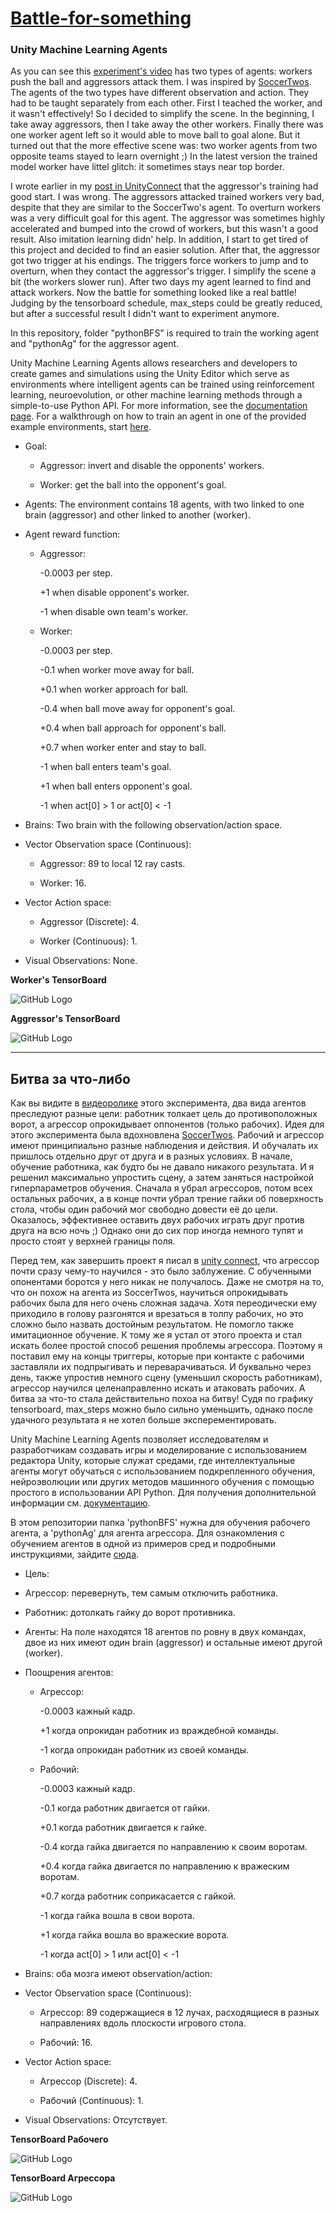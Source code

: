 # [Battle-for-something](https://www.youtube.com/watch?v=9Kk-oHBFylg)
### Unity Machine Learning Agents



As you can see this [experiment's video](https://www.youtube.com/watch?v=9Kk-oHBFylg) has two types of agents: workers push the ball and aggressors attack them. I was inspired by [SoccerTwos](https://github.com/Unity-Technologies/ml-agents/blob/master/docs/Learning-Environment-Examples.md#soccer-twos). The agents of the two types have different observation and action. They had to be taught separately from each other. First I teached the worker, and it wasn't effectively! So I decided to simplify the scene. In the beginning, I take away aggressors, then I take away the other workers. Finally there was one worker agent left so it would able to move ball to goal alone. But it turned out that the more effective scene was: two worker agents from two opposite teams stayed to learn overnight ;) In the latest version the trained model worker have littel glitch: it sometimes stays near top border.
 
I wrote earlier in my [post in UnityConnect](https://connect.unity.com/p/battle-for-something) that the aggressor's training had good start. I was wrong. The aggressors attacked trained workers very bad, despite that they are similar to the SoccerTwo's agent. To overturn workers was a very difficult goal for this agent. The aggressor was sometimes highly accelerated and bumped into the crowd of workers, but this wasn't a good result. Also imitation learning didn' help. In addition, I start to get tired of this project and decided to find an easier solution. After that, the aggressor got two trigger at his endings. The triggers force workers to jump and to overturn, when they contact the aggressor's trigger. I simplify the scene a bit (the workers slower run). After two days my agent learned to find and attack workers. Now the battle for something looked like a real battle! Judging by the tensorboard schedule, max_steps could be greatly reduced, but after a successful result I didn't want to experiment anymore.

In this repository, folder "pythonBFS" is required to train the working agent and "pythonAg" for the aggressor agent.

Unity Machine Learning Agents allows researchers and developers to create games and simulations using the Unity Editor which serve as environments where intelligent agents can be trained using reinforcement learning, neuroevolution, or other machine learning methods through a simple-to-use Python API. For more information, see the [documentation page](https://github.com/c-barron/ml-agents/tree/master/docs). For a walkthrough on how to train an agent in one of the provided example environments, start [here](https://github.com/c-barron/ml-agents/blob/master/docs/Getting-Started-with-Balance-Ball.md).


* Goal:

  * Aggressor: invert and disable the opponents' workers.
  
  * Worker: get the ball into the opponent's goal.

* Agents: The environment contains 18 agents, with two linked to one brain (aggressor) and other linked to another (worker).

* Agent reward function:

   * Aggressor:

     -0.0003 per step.

     +1 when disable opponent's worker.

     -1 when disable own team's worker.

  * Worker:

    -0.0003 per step.

    -0.1 when worker move away for ball.

    +0.1 when worker approach for ball.

    -0.4 when ball move away for opponent's goal.

    +0.4 when ball approach for opponent's ball.

    +0.7 when worker enter and stay to ball. 

    -1 when ball enters team's goal.

    +1 when ball enters opponent's goal.

    -1 when act[0] > 1 or act[0] < -1

* Brains: Two brain with the following observation/action space.
* Vector Observation space (Continuous):

  * Aggressor: 89 to local 12 ray casts.

  * Worker: 16.

* Vector Action space:

  * Aggressor (Discrete): 4.

  * Worker (Continuous): 1.

* Visual Observations: None.

 **Worker's TensorBoard**

![GitHub Logo](https://github.com/dimakuzov/Battle-for-something/blob/master/TensorBoardWorker.png)

 **Aggressor's TensorBoard**

![GitHub Logo](https://github.com/dimakuzov/Battle-for-something/blob/master/TensorBoardAggressor.png)


***

## Битва за что-либо


Как вы видите в [видеоролике](https://www.youtube.com/watch?v=9Kk-oHBFylg) этого эксперимента, два вида агентов преследуют разные цели: работник толкает цель до противоположных ворот, а агрессор опрокидывает оппонентов (только рабочих). Идея для этого эксперимента была вдохновлена [SoccerTwos](https://github.com/Unity-Technologies/ml-agents/blob/master/docs/Learning-Environment-Examples.md#soccer-twos). Рабочий и агрессор имеют принципиально разные наблюдения и действия. И обучалать их пришлось отдельно друг от друга и в разных условиях. В начале, обучение работника, как будто бы не давало никакого результата. И я решенил максимально упростить сцену, а затем заняться настройкой гиперпараметров обучения. Сначала я убрал агрессоров, потом всех остальных рабочих, а в конце почти убрал трение гайки об поверхность стола, чтобы один рабочий мог свободно довести её до цели. Оказалось, эффективнее оставить двух рабочих играть друг против друга на всю ночь ;) Однако они до сих пор иногда немного тупят и просто стоят у верхней границы поля.

Перед тем, как завершить проект я писал в [unity connect](https://connect.unity.com/p/battle-for-something), что агрессор почти сразу чему-то научился - это было заблужение. С обученными опонентами боротся у него никак не получалось. Даже не смотря на то, что он похож на агента из SoccerTwos, научиться опрокидывать рабочих была для него очень сложная задача. Хотя переодически ему приходило в голову разгонятся и врезаться в толпу рабочих, но это сложно было назвать достойным результатом. Не помогло также имитационное обучение. К тому же я устал от этого проекта и стал искать более простой способ решения проблемы агрессора. Поэтому я поставил ему на концы триггеры, которые при контакте с рабочими заставляли их подпрыгивать и переварачиваться. И буквально через день, также упростив немного сцену (уменьшил скорость работникам), агрессор научился целенаправленно искать и атаковать рабочих. А битва за что-то стала действительно похоа на битву! Судя по графику tensorboard, max_steps можно было сильно уменьшить, однако после удачного результата я не хотел больше эксперементировать.

Unity Machine Learning Agents позволяет исследователям и разработчикам создавать игры и моделирование с использованием редактора Unity, которые служат средами, где интеллектуальные агенты могут обучаться с использованием подкрепленного обучения, нейроэволюции или других методов машинного обучения с помощью простого в использовании API Python. Для получения дополнительной информации см. [документацию](https://github.com/c-barron/ml-agents/tree/master/docs).

В этом репозитории папка 'pythonBFS' нужна для обучения рабочего агента, а 'pythonAg' для агента агрессора. Для ознакомления с обучением агентов в одной из примеров сред и подробными инструкциями, зайдите [сюда](https://github.com/c-barron/ml-agents/blob/master/docs/Getting-Started-with-Balance-Ball.md).



* Цель:

 * Агрессор: перевернуть, тем самым отключить работника.

 * Работник: дотолкать гайку до ворот противника.

* Агенты: На поле находятся 18 агентов по ровну в двух командах, двое из них имеют один brain (aggressor) и остальные имеют другой (worker).

* Поощрения агентов:

  * Агрессор: 
 
    -0.0003 кажный кадр.
 
    +1 когда опрокидан работник из враждебной команды.
 
    -1 когда опрокидан работник из своей команды.
 
  * Рабочий:
 
    -0.0003 кажный кадр.
 
    -0.1 когда работник двигается от гайки.
 
    +0.1 когда работник двигается к гайке.
 
    -0.4 когда гайка двигается по направлению к своим воротам.
 
    +0.4 когда гайка двигается по направлению к вражеским воротам.
 
    +0.7 когда работник соприкасается с гайкой.
 
    -1 когда гайка вошла в свои ворота.
 
    +1 когда гайка вошла во вражеские ворота.
 
    -1 когда act[0] > 1 или act[0] < -1

* Brains: оба мозга имеют observation/action:

* Vector Observation space (Continuous):

  * Агрессор: 89 содержащиеся в 12 лучах, расходящиеся в разных направлениях вдоль плоскости игрового стола.

  * Рабочий: 16.

* Vector Action space:

  * Агрессор (Discrete): 4.

  * Рабочий (Continuous): 1.

* Visual Observations: Отсутствует.

**TensorBoard Рабочего**

![GitHub Logo](https://github.com/dimakuzov/Battle-for-something/blob/master/TensorBoardWorker.png)

**TensorBoard Агрессора**

![GitHub Logo](https://github.com/dimakuzov/Battle-for-something/blob/master/TensorBoardAggressor.png)

